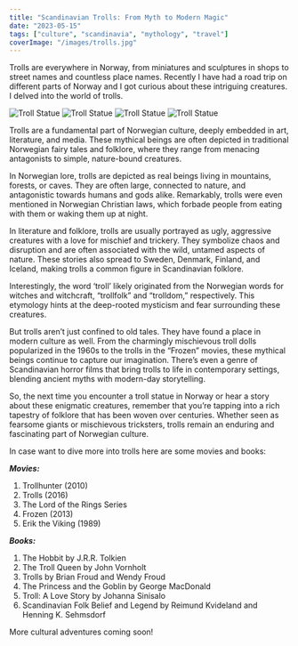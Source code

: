 ```yaml
---
title: "Scandinavian Trolls: From Myth to Modern Magic"
date: "2023-05-15"
tags: ["culture", "scandinavia", "mythology", "travel"]
coverImage: "/images/trolls.jpg"
---
```


Trolls are everywhere in Norway, from miniatures and sculptures in shops to street names and countless place names. Recently I have had a road trip on different parts of Norway and I got curious about these intriguing creatures. I delved into the world of trolls.

![Troll Statue](/images/trolls_1.JPG)
![Troll Statue](/images/trolls_2.JPG)
![Troll Statue](/images/trolls_3.JPG)
![Troll Statue](/images/trolls_4.JPG)

Trolls are a fundamental part of Norwegian culture, deeply embedded in art, literature, and media. These mythical beings are often depicted in traditional Norwegian fairy tales and folklore, where they range from menacing antagonists to simple, nature-bound creatures.

In Norwegian lore, trolls are depicted as real beings living in mountains, forests, or caves. They are often large, connected to nature, and antagonistic towards humans and gods alike. Remarkably, trolls were even mentioned in Norwegian Christian laws, which forbade people from eating with them or waking them up at night.

In literature and folklore, trolls are usually portrayed as ugly, aggressive creatures with a love for mischief and trickery. They symbolize chaos and disruption and are often associated with the wild, untamed aspects of nature. These stories also spread to Sweden, Denmark, Finland, and Iceland, making trolls a common figure in Scandinavian folklore.

Interestingly, the word ‘troll’ likely originated from the Norwegian words for witches and witchcraft, “trollfolk” and “trolldom,” respectively. This etymology hints at the deep-rooted mysticism and fear surrounding these creatures.

But trolls aren’t just confined to old tales. They have found a place in modern culture as well. From the charmingly mischievous troll dolls popularized in the 1960s to the trolls in the “Frozen” movies, these mythical beings continue to capture our imagination. There’s even a genre of Scandinavian horror films that bring trolls to life in contemporary settings, blending ancient myths with modern-day storytelling.

So, the next time you encounter a troll statue in Norway or hear a story about these enigmatic creatures, remember that you’re tapping into a rich tapestry of folklore that has been woven over centuries. Whether seen as fearsome giants or mischievous tricksters, trolls remain an enduring and fascinating part of Norwegian culture.

In case want to dive more into trolls here are some movies and books:

***Movies:***

1. Trollhunter (2010)
2. Trolls (2016)
3. The Lord of the Rings Series
4. Frozen (2013)
5. Erik the Viking (1989)

***Books:***

1. The Hobbit by J.R.R. Tolkien
2. The Troll Queen by John Vornholt
3. Trolls by Brian Froud and Wendy Froud
4. The Princess and the Goblin by George MacDonald
5. Troll: A Love Story by Johanna Sinisalo
6. Scandinavian Folk Belief and Legend by Reimund Kvideland and Henning K. Sehmsdorf

More cultural adventures coming soon!
